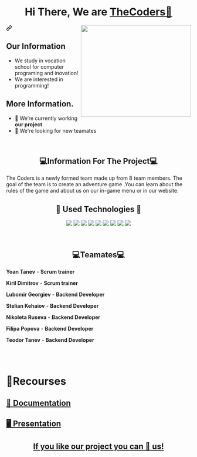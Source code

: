 
<h1 align="center">Hi There, We are <a href="https://github.com/codingburgas/2122-the-games--adventures-thecoders/tree/main">TheCoders👋</a></h1>

<img align="right" height="250" width="300" alt="" src = "TheCoders-Design/logo_thecoders.jpg" alt = "logo">

<a id="user-content-talking-about-personal-stuffs" class="anchor" aria-hidden="true" href="#talking-about-personal-stuffs"><svg class="octicon octicon-link" viewBox="0 0 16 16" version="1.1" width="16" height="16" aria-hidden="true"><path fill-rule="evenodd" d="M7.775 3.275a.75.75 0 001.06 1.06l1.25-1.25a2 2 0 112.83 2.83l-2.5 2.5a2 2 0 01-2.83 0 .75.75 0 00-1.06 1.06 3.5 3.5 0 004.95 0l2.5-2.5a3.5 3.5 0 00-4.95-4.95l-1.25 1.25zm-4.69 9.64a2 2 0 010-2.83l2.5-2.5a2 2 0 012.83 0 .75.75 0 001.06-1.06 3.5 3.5 0 00-4.95 0l-2.5 2.5a3.5 3.5 0 004.95 4.95l1.25-1.25a.75.75 0 00-1.06-1.06l-1.25 1.25a2 2 0 01-2.83 0z"></path></svg></a>


<h2>Our Information</h2>

- We study in vocation school for computer programing and inovation!
- We are interested in programming!

<h2>More Information.</h2>

- 🔭 We’re currently working **our project**
- 🔭 We're looking for new teamates

<br>



<h2 align="center">💻Information For The Project💻</a></h2>

 The Coders is a newly formed team made up from 8 team members. The goal of the team is to create an adventure game .You can learn about the rules of the game and about us on 	our in-game menu or in our website.
 
<h2 align="center">📙 Used Technologies 📙</a></h2>

 <p align="center"> 
	<a> <img src="https://img.icons8.com/ios-filled/50/4a90e2/c-plus-plus-logo.png"/> </a> 
	<a><img src="https://www.simpleimageresizer.com/_uploads/photos/3fd1c014/Raylib_logo_48x48.png" </a>
	<a><img src="https://img.icons8.com/color/48/000000/css3.png"/> </a>
	<a><img src="https://img.icons8.com/color/48/000000/html-5--v1.png"/></a>
	<a> <img src="https://img.icons8.com/fluency/48/000000/visual-studio.png"/> </a>
	<a> <img src="https://img.icons8.com/color/48/000000/microsoft-teams.png"/> </a>
	<a> <img src="https://img.icons8.com/color/48/000000/microsoft-word-2019--v2.png"/>  </a>
	<a> <img src="https://img.icons8.com/color/48/000000/microsoft-powerpoint-2019--v1.png"/>  </a>
	<img src="https://img.icons8.com/ios-filled/50/000000/unity.png"/>

  </p>
	<br>

<h2 align="center">💻Teamates💻</a></h2>

<p>
  
  **Yoan Tanev** - **Scrum trainer**	
   
  **Kiril Dimitrov** - **Scrum trainer**	
   	
 **Lubomir Georgiev** - **Backend Developer** 
  	
 **Stelian Kehaiov** - **Backend Developer** 
  
  **Nikoleta Ruseva** - **Backend Developer** 
  
  **Filipa Popova** - **Backend Developer** 
  
  **Teodor Tanev** - **Backend Developer** 
   


  </p>

<br>
<br>

<h1>📝Recourses</h1>
  <p>
 <h2> <a href ="https://codingburgas-my.sharepoint.com/:w:/g/personal/lrgeorgiev20_codingburgas_bg/EQrjANkuI15Dr5wb6rCwOcQBwinm838OrHqysWWNxnRkXw?e=AC6l8p" >📄 Documentation</h2>
 <h2> <a href ="https://codingburgas-my.sharepoint.com/:p:/g/personal/lrgeorgiev20_codingburgas_bg/ERkye6ISfvZPm9ByBQE5_0wBshnQbVnumIgkgD3aM7J2NA?e=0FROsf" >🖥 Presentation</h2>
</p>
	<h2 align="center">If you like our project you can 🌟 us!</h2>
	
